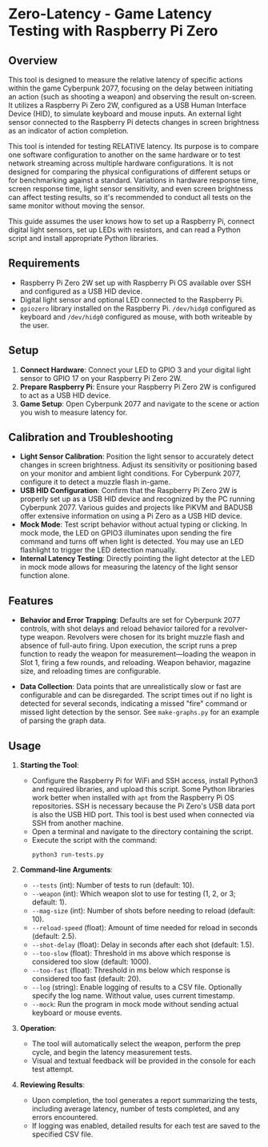 # Zero-Latency - Game Latency Testing with Raspberry Pi Zero

## Overview

This tool is designed to measure the relative latency of specific actions within the game Cyberpunk 2077, focusing on the delay between initiating an action (such as shooting a weapon) and observing the result on-screen. It utilizes a Raspberry Pi Zero 2W, configured as a USB Human Interface Device (HID), to simulate keyboard and mouse inputs. An external light sensor connected to the Raspberry Pi detects changes in screen brightness as an indicator of action completion.

This tool is intended for testing RELATIVE latency. Its purpose is to compare one software configuration to another on the same hardware or to test network streaming across multiple hardware configurations. It is not designed for comparing the physical configurations of different setups or for benchmarking against a standard. Variations in hardware response time, screen response time, light sensor sensitivity, and even screen brightness can affect testing results, so it's recommended to conduct all tests on the same monitor without moving the sensor.

This guide assumes the user knows how to set up a Raspberry Pi, connect digital light sensors, set up LEDs with resistors, and can read a Python script and install appropriate Python libraries.

## Requirements

- Raspberry Pi Zero 2W set up with Raspberry Pi OS available over SSH and configured as a USB HID device.
- Digital light sensor and optional LED connected to the Raspberry Pi.
- `gpiozero` library installed on the Raspberry Pi. `/dev/hidg0` configured as keyboard and `/dev/hidg0` configured as mouse, with both writeable by the user.

## Setup

1. **Connect Hardware**: Connect your LED to GPIO 3 and your digital light sensor to GPIO 17 on your Raspberry Pi Zero 2W.
2. **Prepare Raspberry Pi**: Ensure your Raspberry Pi Zero 2W is configured to act as a USB HID device.
3. **Game Setup**: Open Cyberpunk 2077 and navigate to the scene or action you wish to measure latency for.

## Calibration and Troubleshooting

- **Light Sensor Calibration**: Position the light sensor to accurately detect changes in screen brightness. Adjust its sensitivity or positioning based on your monitor and ambient light conditions. For Cyberpunk 2077, configure it to detect a muzzle flash in-game.
- **USB HID Configuration**: Confirm that the Raspberry Pi Zero 2W is properly set up as a USB HID device and recognized by the PC running Cyberpunk 2077. Various guides and projects like PiKVM and BADUSB offer extensive information on using a Pi Zero as a USB HID device.
- **Mock Mode**: Test script behavior without actual typing or clicking. In mock mode, the LED on GPIO3 illuminates upon sending the fire command and turns off when light is detected. You may use an LED flashlight to trigger the LED detection manually.
- **Internal Latency Testing**: Directly pointing the light detector at the LED in mock mode allows for measuring the latency of the light sensor function alone.

## Features

- **Behavior and Error Trapping**: Defaults are set for Cyberpunk 2077 controls, with shot delays and reload behavior tailored for a revolver-type weapon. Revolvers were chosen for its bright muzzle flash and absence of full-auto firing. Upon execution, the script runs a prep function to ready the weapon for measurement—loading the weapon in Slot 1, firing a few rounds, and reloading. Weapon behavior, magazine size, and reloading times are configurable.

- **Data Collection**: Data points that are unrealistically slow or fast are configurable and can be disregarded. The script times out if no light is detected for several seconds, indicating a missed "fire" command or missed light detection by the sensor. See `make-graphs.py` for an example of parsing the graph data.

## Usage

1. **Starting the Tool**:
   - Configure the Raspberry Pi for WiFi and SSH access, install Python3 and required libraries, and upload this script. Some Python libraries work better when installed with `apt` from the Raspberry Pi OS repositories. SSH is necessary because the Pi Zero's USB data port is also the USB HID port. This tool is best used when connected via SSH from another machine.
   - Open a terminal and navigate to the directory containing the script.
   - Execute the script with the command:
     ```
     python3 run-tests.py
     ```

2. **Command-line Arguments**:
   - `--tests` (int): Number of tests to run (default: 10).
   - `--weapon` (int): Which weapon slot to use for testing (1, 2, or 3; default: 1).
   - `--mag-size` (int): Number of shots before needing to reload (default: 10).
   - `--reload-speed` (float): Amount of time needed for reload in seconds (default: 2.5).
   - `--shot-delay` (float): Delay in seconds after each shot (default: 1.5).
   - `--too-slow` (float): Threshold in ms above which response is considered too slow (default: 1000).
   - `--too-fast` (float): Threshold in ms below which response is considered too fast (default: 20).
   - `--log` (string): Enable logging of results to a CSV file. Optionally specify the log name. Without value, uses current timestamp.
   - `--mock`: Run the program in mock mode without sending actual keyboard or mouse events.

3. **Operation**:
   - The tool will automatically select the weapon, perform the prep cycle, and begin the latency measurement tests.
   - Visual and textual feedback will be provided in the console for each test attempt.

4. **Reviewing Results**:
   - Upon completion, the tool generates a report summarizing the tests, including average latency, number of tests completed, and any errors encountered.
   - If logging was enabled, detailed results for each test are saved to the specified CSV file.